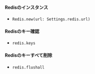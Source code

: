 #### Redisのインスタンス

- `Redis.new(url: Settings.redis.url)`

#### Redisのキー確認

- `redis.keys`

#### Redisのキーすべて削除

- `redis.flushall`
